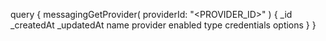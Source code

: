 query {
    messagingGetProvider(
        providerId: "<PROVIDER_ID>"
    ) {
        _id
        _createdAt
        _updatedAt
        name
        provider
        enabled
        type
        credentials
        options
    }
}
